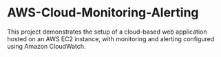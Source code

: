 # AWS-Cloud-Monitoring-Alerting
This project demonstrates the setup of a cloud-based web application hosted on an AWS EC2 instance, with monitoring and alerting configured using Amazon CloudWatch.
